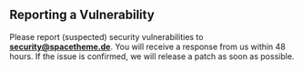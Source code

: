 ## Reporting a Vulnerability

Please report (suspected) security vulnerabilities to **[security@spacetheme.de](mailto:security@spacetheme.de)**. You will receive a response from us within 48 hours. If the issue is confirmed, we will release a patch as soon as possible.